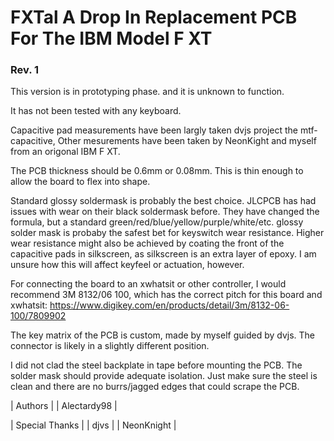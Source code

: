 # FXTal A Drop In Replacement PCB For The IBM Model F XT

### Rev. 1 

This version is in prototyping phase. and it is unknown to function.

It has not been tested with any keyboard.



Capacitive pad measurements have been largly taken dvjs project the mtf-capacitive, Other mesurements have been taken by NeonKight and myself from an origonal IBM F XT.

The PCB thickness should be 0.6mm or 0.08mm. This is thin enough to allow the board to flex into shape.

Standard glossy soldermask is probably the best choice. JLCPCB has had issues with wear on their black soldermask before. They have changed the formula, but a standard green/red/blue/yellow/purple/white/etc. glossy solder mask is probaby the safest bet for keyswitch wear resistance.
Higher wear resistance might also be achieved by coating the front of the capacitive pads in silkscreen, as silkscreen is an extra layer of epoxy. I am unsure how this will affect keyfeel or actuation, however.


For connecting the board to an xwhatsit or other controller, I would recommend 3M 8132/06 100, which has the correct pitch for this board and xwhatsit:
https://www.digikey.com/en/products/detail/3m/8132-06-100/7809902

The key matrix of the PCB is custom, made by myself guided by dvjs. The connector is likely in a slightly different position.

I did not clad the steel backplate in tape before mounting the PCB. The solder mask should provide adequate isolation. Just make sure the steel is clean and there are no burrs/jagged edges that could scrape the PCB.


| Authors |
| Alectardy98 |


| Special Thanks |
| djvs |
| NeonKnight |

